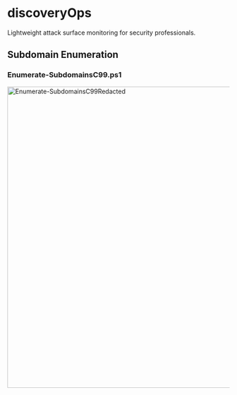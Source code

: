 # discoveryOps
Lightweight attack surface monitoring for security professionals. 
## Subdomain Enumeration
### Enumerate-SubdomainsC99.ps1
<img width="682" alt="Enumerate-SubdomainsC99Redacted" src="https://github.com/user-attachments/assets/8540777e-7741-4f82-86fd-e373e9e972de" />
